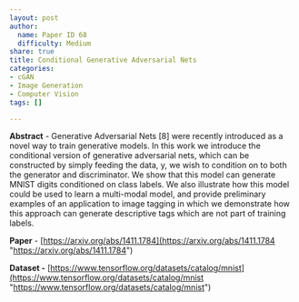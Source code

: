 ```yaml
---
layout: post
author:
  name: Paper ID 68
  difficulty: Medium
share: true
title: Conditional Generative Adversarial Nets
categories:
- cGAN
- Image Generation
- Computer Vision
tags: []

---
```

**Abstract** - Generative Adversarial Nets \[8\] were recently introduced as a novel way to train generative models. In this work we introduce the conditional version of generative adversarial nets, which can be constructed by simply feeding the data, y, we wish to condition on to both the generator and discriminator. We show that this model can generate MNIST digits conditioned on class labels. We also illustrate how this model could be used to learn a multi-modal model, and provide preliminary examples of an application to image tagging in which we demonstrate how this approach can generate descriptive tags which are not part of training labels.

**Paper** - [https://arxiv.org/abs/1411.1784](https://arxiv.org/abs/1411.1784 "https://arxiv.org/abs/1411.1784")

**Dataset -** [https://www.tensorflow.org/datasets/catalog/mnist](https://www.tensorflow.org/datasets/catalog/mnist "https://www.tensorflow.org/datasets/catalog/mnist")